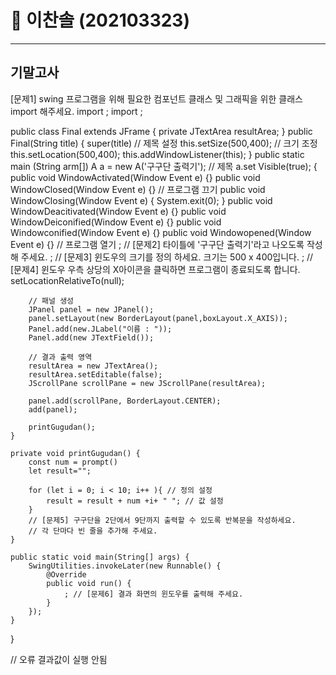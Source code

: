 # 📘 이찬솔 (202103323)

---
## 기말고사


[문제1] swing 프로그램을 위해 필요한 컴포넌트 클래스 및 그래픽을 위한 클래스 import 해주세요.
import ;
import ;

public class Final extends JFrame {
    private JTextArea resultArea;
}
    public Final(String title) {
           super(title) // 제목 설정 
           this.setSize(500,400); // 크기 조정
           this.setLocation(500,400);
           this.addWindowListener(this);
    }
        public static main (String arm[])
                A a = new A('구구단 출력기'); // 제목 
                a.set Visible(true);
        {
            public void WindowActivated(Window Event e) {}
            public void WindowClosed(Window Event e) {} // 프로그램 끄기
            public void WindowClosing(Window Event e) {
                   System.exit(0);
            }
            public void WindowDeacitivated(Window Event e) {} 
            public void WindowDeiconified(Window Event e) {}
            public void Windowconified(Window Event e) {}
            public void Windowopened(Window Event e) {}  // 프로그램 열기
        ; // [문제2] 타이틀에 '구구단 출력기'라고 나오도록 작성해 주세요.
        ; // [문제3] 윈도우의 크기를 정의 하세요. 크기는 500 x 400입니다.
        ; // [문제4] 윈도우 우측 상당의 X아이콘을 클릭하면 프로그램이 종료되도록 합니다.
        setLocationRelativeTo(null);

        // 패널 생성
        JPanel panel = new JPanel();
        panel.setLayout(new BorderLayout(panel,boxLayout.X_AXIS));
        Panel.add(new.JLabel("이름 : "));
        Panel.add(new JTextField());

        // 결과 출력 영역
        resultArea = new JTextArea();
        resultArea.setEditable(false);
        JScrollPane scrollPane = new JScrollPane(resultArea);

        panel.add(scrollPane, BorderLayout.CENTER);
        add(panel);

        printGugudan();
    }

    private void printGugudan() {
        const num = prompt()
        let result="";

        for (let i = 0; i < 10; i++ ){ // 정의 설정 
            result = result + num +i+ " "; // 값 설정 
        }
        // [문제5] 구구단을 2단에서 9단까지 출력할 수 있도록 반복문을 작성하세요.
        // 각 단마다 빈 줄을 추가해 주세요.
    }

    public static void main(String[] args) {
        SwingUtilities.invokeLater(new Runnable() {
            @Override
            public void run() {
                ; // [문제6] 결과 화면의 윈도우를 출력해 주세요.
            } 
        });
    }
}

// 오류 결과값이 실행 안됨 
